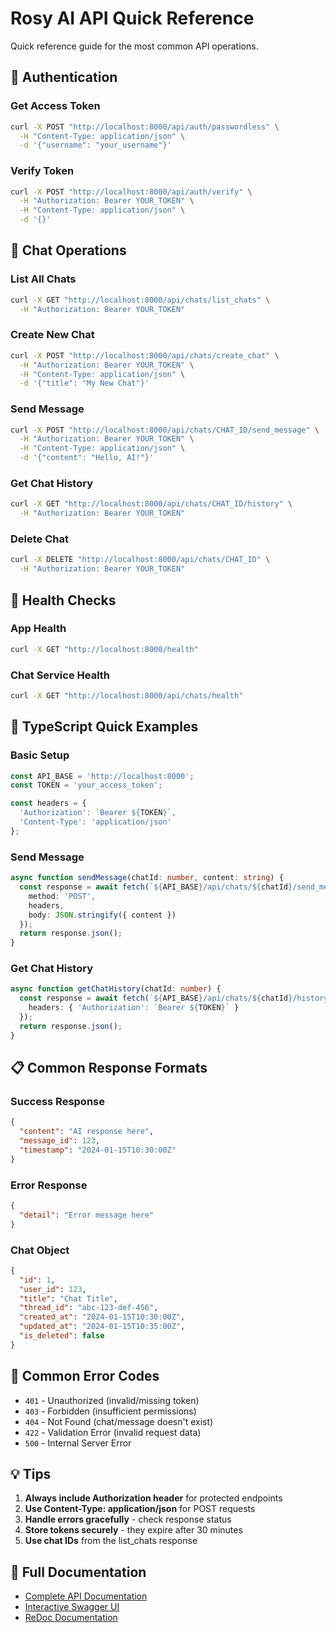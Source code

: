 # Rosy AI API Quick Reference

Quick reference guide for the most common API operations.

## 🔐 Authentication

### Get Access Token
```bash
curl -X POST "http://localhost:8000/api/auth/passwordless" \
  -H "Content-Type: application/json" \
  -d '{"username": "your_username"}'
```

### Verify Token
```bash
curl -X POST "http://localhost:8000/api/auth/verify" \
  -H "Authorization: Bearer YOUR_TOKEN" \
  -H "Content-Type: application/json" \
  -d '{}'
```

## 💬 Chat Operations

### List All Chats
```bash
curl -X GET "http://localhost:8000/api/chats/list_chats" \
  -H "Authorization: Bearer YOUR_TOKEN"
```

### Create New Chat
```bash
curl -X POST "http://localhost:8000/api/chats/create_chat" \
  -H "Authorization: Bearer YOUR_TOKEN" \
  -H "Content-Type: application/json" \
  -d '{"title": "My New Chat"}'
```

### Send Message
```bash
curl -X POST "http://localhost:8000/api/chats/CHAT_ID/send_message" \
  -H "Authorization: Bearer YOUR_TOKEN" \
  -H "Content-Type: application/json" \
  -d '{"content": "Hello, AI!"}'
```

### Get Chat History
```bash
curl -X GET "http://localhost:8000/api/chats/CHAT_ID/history" \
  -H "Authorization: Bearer YOUR_TOKEN"
```

### Delete Chat
```bash
curl -X DELETE "http://localhost:8000/api/chats/CHAT_ID" \
  -H "Authorization: Bearer YOUR_TOKEN"
```

## 🏥 Health Checks

### App Health
```bash
curl -X GET "http://localhost:8000/health"
```

### Chat Service Health
```bash
curl -X GET "http://localhost:8000/api/chats/health"
```

## 🔧 TypeScript Quick Examples

### Basic Setup
```typescript
const API_BASE = 'http://localhost:8000';
const TOKEN = 'your_access_token';

const headers = {
  'Authorization': `Bearer ${TOKEN}`,
  'Content-Type': 'application/json'
};
```

### Send Message
```typescript
async function sendMessage(chatId: number, content: string) {
  const response = await fetch(`${API_BASE}/api/chats/${chatId}/send_message`, {
    method: 'POST',
    headers,
    body: JSON.stringify({ content })
  });
  return response.json();
}
```

### Get Chat History
```typescript
async function getChatHistory(chatId: number) {
  const response = await fetch(`${API_BASE}/api/chats/${chatId}/history`, {
    headers: { 'Authorization': `Bearer ${TOKEN}` }
  });
  return response.json();
}
```

## 📋 Common Response Formats

### Success Response
```json
{
  "content": "AI response here",
  "message_id": 123,
  "timestamp": "2024-01-15T10:30:00Z"
}
```

### Error Response
```json
{
  "detail": "Error message here"
}
```

### Chat Object
```json
{
  "id": 1,
  "user_id": 123,
  "title": "Chat Title",
  "thread_id": "abc-123-def-456",
  "created_at": "2024-01-15T10:30:00Z",
  "updated_at": "2024-01-15T10:35:00Z",
  "is_deleted": false
}
```

## 🚨 Common Error Codes

- `401` - Unauthorized (invalid/missing token)
- `403` - Forbidden (insufficient permissions)
- `404` - Not Found (chat/message doesn't exist)
- `422` - Validation Error (invalid request data)
- `500` - Internal Server Error

## 💡 Tips

1. **Always include Authorization header** for protected endpoints
2. **Use Content-Type: application/json** for POST requests
3. **Handle errors gracefully** - check response status
4. **Store tokens securely** - they expire after 30 minutes
5. **Use chat IDs** from the list_chats response

## 🔗 Full Documentation

- [Complete API Documentation](API_DOCUMENTATION.md)
- [Interactive Swagger UI](http://localhost:8000/docs)
- [ReDoc Documentation](http://localhost:8000/redoc) 
